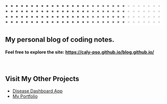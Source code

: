![banner](/assets/img/header.png)
<br>
## My personal blog of coding notes. 
#### Feel free to explore the site: https://caly-pso.github.io/blog.github.io/
<br>


## Visit My Other Projects
- [Disease Dashboard App](https://github.com/caly-pso/disease_dashboard_app)
- [My Portfolio](https://caly-pso.github.io/)
